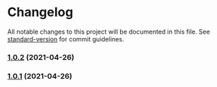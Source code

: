 # Changelog

All notable changes to this project will be documented in this file. See [standard-version](https://github.com/conventional-changelog/standard-version) for commit guidelines.

### [1.0.2](https://github.com/HighCWu/waifu2x-tfjs/compare/v1.0.1...v1.0.2) (2021-04-26)

### [1.0.1](https://github.com/HighCWu/waifu2x-tfjs/compare/v1.0.0...v1.0.1) (2021-04-26)
